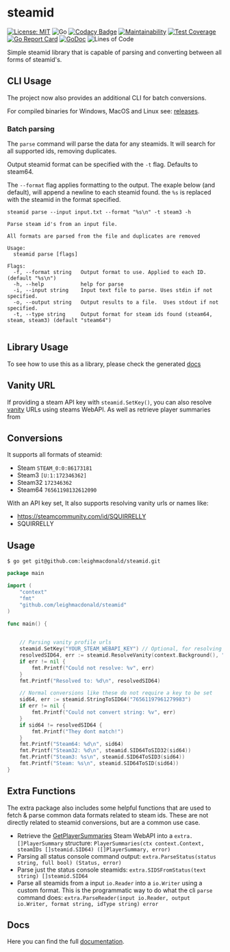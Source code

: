 # steamid

[![License: MIT](https://img.shields.io/badge/License-MIT-yellow.svg)](https://opensource.org/licenses/MIT)
![Go](https://github.com/leighmacdonald/steamid/workflows/Go/badge.svg)
[![Codacy Badge](https://app.codacy.com/project/badge/Grade/ab0e6cc629b8434ba5dc0803be18bbb4)](https://www.codacy.com/manual/leighmacdonald/steamid?utm_source=github.com&amp;utm_medium=referral&amp;utm_content=leighmacdonald/steamid&amp;utm_campaign=Badge_Grade)
[![Maintainability](https://api.codeclimate.com/v1/badges/3cc77c69032c4e0a917d/maintainability)](https://codeclimate.com/github/leighmacdonald/steamid/maintainability)
[![Test Coverage](https://api.codeclimate.com/v1/badges/3cc77c69032c4e0a917d/test_coverage)](https://codeclimate.com/github/leighmacdonald/steamid/test_coverage)
[![Go Report Card](https://goreportcard.com/badge/github.com/leighmacdonald/steamid)](https://goreportcard.com/report/github.com/leighmacdonald/steamid)
[![GoDoc](https://godoc.org/github.com/leighmacdonald/steamid?status.svg)](https://pkg.go.dev/github.com/leighmacdonald/steamid)
![Lines of Code](https://tokei.rs/b1/github/leighmacdonald/steamid)


Simple steamid library that is capable of parsing and converting between all forms of 
steamid's. 

## CLI Usage

The project now also provides an additional CLI for batch conversions.

For compiled binaries for Windows, MacOS and Linux see: [releases](https://github.com/leighmacdonald/steamid/releases).

### Batch parsing

The `parse` command will parse the data for any steamids. It will search for all 
supported ids, removing duplicates. 

Output steamid format can be specified with the `-t` flag. Defaults to steam64.

The `--format` flag applies formatting to the output. The exaple below (and default), will append a newline
to each steamid found. the `%s` is replaced with the steamid in the format specified.

`steamid parse --input input.txt --format "%s\n" -t steam3 -h`


```
Parse steam id's from an input file.

All formats are parsed from the file and duplicates are removed

Usage:
  steamid parse [flags]

Flags:
  -f, --format string   Output format to use. Applied to each ID. (default "%s\n")
  -h, --help            help for parse
  -i, --input string    Input text file to parse. Uses stdin if not specified.
  -o, --output string   Output results to a file.  Uses stdout if not specified.
  -t, --type string     Output format for steam ids found (steam64, steam, steam3) (default "steam64")


```

## Library Usage

To see how to use this as a library, please check the 
generated [docs](https://pkg.go.dev/github.com/leighmacdonald/steamid)

## Vanity URL

If providing a steam API key with `steamid.SetKey()`, you
can also resolve [vanity](https://partner.steamgames.com/doc/webapi/ISteamUser#ResolveVanityURL) URLs
using steams WebAPI. As well as retrieve player summaries from


## Conversions

It supports all formats of steamid:

- Steam   `STEAM_0:0:86173181`
- Steam3  `[U:1:172346362]`
- Steam32 `172346362`
- Steam64 `76561198132612090`
    
With an API key set, It also supports resolving vanity urls or names like: 

- https://steamcommunity.com/id/SQUIRRELLY
- SQUIRRELLY

## Usage

    $ go get git@github.com:leighmacdonald/steamid.git
    
```go
package main

import (
    "context"
    "fmt"
    "github.com/leighmacdonald/steamid"
)
    
func main() {


    // Parsing vanity profile urls
    steamid.SetKey("YOUR_STEAM_WEBAPI_KEY") // Optional, for resolving vanity names support
    resolvedSID64, err := steamid.ResolveVanity(context.Background(), "https://steamcommunity.com/id/SQUIRRELLY")
    if err != nil {
        fmt.Printf("Could not resolve: %v", err)
    }
    fmt.Printf("Resolved to: %d\n", resolvedSID64)

    // Normal conversions like these do not require a key to be set
    sid64, err := steamid.StringToSID64("76561197961279983")
    if err != nil {
        fmt.Printf("Could not convert string: %v", err)
    }
    if sid64 != resolvedSID64 {
        fmt.Printf("They dont match!")
    }
    fmt.Printf("Steam64: %d\n", sid64)
    fmt.Printf("Steam32: %d\n", steamid.SID64ToSID32(sid64))
    fmt.Printf("Steam3: %s\n", steamid.SID64ToSID3(sid64))
    fmt.Printf("Steam: %s\n", steamid.SID64ToSID(sid64))
}

```

## Extra Functions

The extra package also includes some helpful functions that are used to fetch & parse common data formats related
to steam ids. These are not directly related to steamid conversions, but are a common use case.

- Retrieve the [GetPlayerSummaries](https://developer.valvesoftware.com/wiki/Steam_Web_API#GetPlayerSummaries_.28v0002.29) 
Steam WebAPI into a `extra.[]PlayerSummary` structure: `PlayerSummaries(ctx context.Context, steamIDs []steamid.SID64) ([]PlayerSummary, error)`
- Parsing all status console command output: `extra.ParseStatus(status string, full bool) (Status, error)`
- Parse just the status console steamids: `extra.SIDSFromStatus(text string) []steamid.SID64` 
- Parse all steamids from a input `io.Reader` into a `io.Writer` using a custom format. This is the 
programmatic way to do what the cli `parse` command does: `extra.ParseReader(input io.Reader, output io.Writer, format string, idType string) error`

## Docs

Here you can find the full [documentation](https://pkg.go.dev/github.com/leighmacdonald/steamid).
